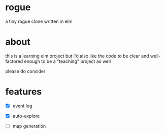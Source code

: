 # rogue

a tiny rogue clone written in elm

# about

this is a learning elm project but i'd also like the code to be clear and well-factored enough to be a "teaching" project as well

please do consider 

# features

  - [x] event log
  - [x] auto-explore
  - [ ] map generation

